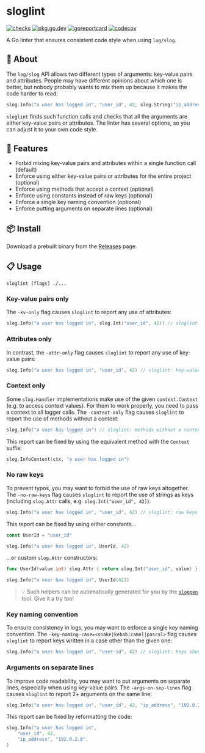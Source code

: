 # sloglint

[![checks](https://github.com/go-simpler/sloglint/actions/workflows/checks.yml/badge.svg)](https://github.com/go-simpler/sloglint/actions/workflows/checks.yml)
[![pkg.go.dev](https://pkg.go.dev/badge/go-simpler.org/sloglint.svg)](https://pkg.go.dev/go-simpler.org/sloglint)
[![goreportcard](https://goreportcard.com/badge/go-simpler.org/sloglint)](https://goreportcard.com/report/go-simpler.org/sloglint)
[![codecov](https://codecov.io/gh/go-simpler/sloglint/branch/main/graph/badge.svg)](https://codecov.io/gh/go-simpler/sloglint)

A Go linter that ensures consistent code style when using `log/slog`.

## 📌 About

The `log/slog` API allows two different types of arguments: key-value pairs and attributes.
People may have different opinions about which one is better,
but nobody probably wants to mix them up because it makes the code harder to read:

```go
slog.Info("a user has logged in", "user_id", 42, slog.String("ip_address", "192.0.2.0")) // ugh
```

`sloglint` finds such function calls and checks that all the arguments are either key-value pairs or attributes.
The linter has several options, so you can adjust it to your own code style.

## 🚀 Features

* Forbid mixing key-value pairs and attributes within a single function call (default)
* Enforce using either key-value pairs or attributes for the entire project (optional)
* Enforce using methods that accept a context (optional)
* Enforce using constants instead of raw keys (optional)
* Enforce a single key naming convention (optional)
* Enforce putting arguments on separate lines (optional)

## 📦 Install

Download a prebuilt binary from the [Releases][1] page.

## 📋 Usage

```shell
sloglint [flags] ./...
```

### Key-value pairs only

The `-kv-only` flag causes `sloglint` to report any use of attributes:

```go
slog.Info("a user has logged in", slog.Int("user_id", 42)) // sloglint: attributes should not be used
```

### Attributes only

In contrast, the `-attr-only` flag causes `sloglint` to report any use of key-value pairs:

```go
slog.Info("a user has logged in", "user_id", 42) // sloglint: key-value pairs should not be used
```

### Context only

Some `slog.Handler` implementations make use of the given `context.Context` (e.g. to access context values).
For them to work properly, you need to pass a context to all logger calls.
The `-context-only` flag causes `sloglint` to report the use of methods without a context:

```go
slog.Info("a user has logged in") // sloglint: methods without a context should not be used
```

This report can be fixed by using the equivalent method with the `Context` suffix:

```go
slog.InfoContext(ctx, "a user has logged in")
```

### No raw keys

To prevent typos, you may want to forbid the use of raw keys altogether.
The `-no-raw-keys` flag causes `sloglint` to report the use of strings as keys
(including `slog.Attr` calls, e.g. `slog.Int("user_id", 42)`):

```go
slog.Info("a user has logged in", "user_id", 42) // sloglint: raw keys should not be used
```

This report can be fixed by using either constants...

```go
const UserId = "user_id"

slog.Info("a user has logged in", UserId, 42)
```

...or custom `slog.Attr` constructors:

```go
func UserId(value int) slog.Attr { return slog.Int("user_id", value) }

slog.Info("a user has logged in", UserId(42))
```

> 💡 Such helpers can be automatically generated for you by the [`sloggen`][2] tool. Give it a try too!

### Key naming convention

To ensure consistency in logs, you may want to enforce a single key naming convention.
The `-key-naming-case=<snake|kebab|camel|pascal>` flag causes `sloglint` to report keys written in a case other than the given one:

```go
slog.Info("a user has logged in", "user-id", 42) // sloglint: keys should be written in snake_case
```

### Arguments on separate lines

To improve code readability, you may want to put arguments on separate lines, especially when using key-value pairs.
The `-args-on-sep-lines` flag causes `sloglint` to report 2+ arguments on the same line:

```go
slog.Info("a user has logged in", "user_id", 42, "ip_address", "192.0.2.0") // sloglint: arguments should be put on separate lines
```

This report can be fixed by reformatting the code:

```go
slog.Info("a user has logged in",
    "user_id", 42,
    "ip_address", "192.0.2.0",
)
```

[1]: https://github.com/go-simpler/sloglint/releases
[2]: https://github.com/go-simpler/sloggen
